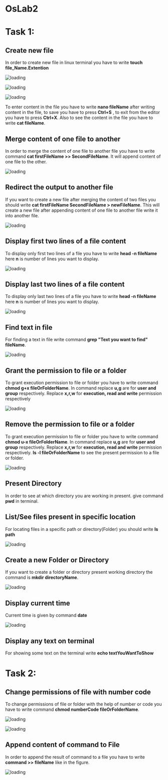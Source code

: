 # OsLab2

#  Task 1:

## Create new file

In order to create new file in linux terminal you have to write **touch file_Name.Extention**

![loading](images\1.png)

![loading](images\4.png)

![loading](images\2.png)

To enter content in the file you have to write **nano fileName** after writing content in the file, to save you have to press **Ctrl+S** , to exit from the editor you have to press **Ctrl+X**. Also to see the content in the file you have to write **cat fileName**.



## Merge content of one file to another

In order to merge the content of one file to another file you have to write command **cat firstFileName >> SecondFileName**. It will append content of one file to the other.

![loading](images\7.png)

##  Redirect the output to another file

If you want to create a new file after merging the content of two files you should write **cat firstFileName SecondFileName > newFileName**. This will create a new file after appending content of one file to another file write it into another file.

![loading](images\9.png)

## Display first two lines of a file content

To display only first two lines of a file you have to write **head -n fileName** here **n** is number of lines you want to display.

![loading](images\10.png)

## Display last two lines of a file content

To display only last two lines of a file you have to write **head -n fileName** here **n** is number of lines you want to display.

![loading](images\11.png)

## Find text in file

For finding a text in file write command **grep "Text you want to find" fileName**.

![loading](images\12.png)

## Grant the permission to file or a folder

To grant execution permission to file or folder you have to write command **chmod g+x fileOrFolderName**. In command replace **u,g**   are for **user and group** respectively. Replace **x,r,w** for **execution, read and write** permission respectively

![loading](images\13.png) 

## Remove the permission to file or a folder

To grant execution permission to file or folder you have to write command **chmod u-x fileOrFolderName**. In command replace **u,g**   are for **user and group** respectively. Replace **x,r,w** for **execution, read and write** permission respectively. **ls -l fileOrFolderName** to see the present permission to a file or folder.

![loading](images\13.png) 

## Present Directory

In order to see at which directory you are working in present. give command **pwd** in terminal.

## List/See files present in specific location

For locating files in a specific path or directory(Folder) you should write **ls path**

![loading](images\15.png)

## Create a new Folder or Directory

If you want to create a folder or directory present working directory the command is **mkdir directoryName**.

![loading](images\16.png)

## Display current time

Current time is given by command **date**

![loading](images\17.png)

## Display any text on terminal

For showing some text on the terminal write **echo textYouWantToShow**

# Task 2:

## Change permissions of file with number code

To change permissions of file or folder with the help of number or code you have to write command **chmod numberCode fileOrFolderName**. 

![loading](images\19.png)

![loading](images\permissionCode.png)

## Append content of command to File

In order to append the result of command to a file you have to write **command >> fileName** like in the figure.

![loading](images\20.png)
